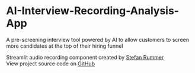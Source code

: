 # AI-Interview-Recording-Analysis-App
A pre-screening interview tool powered by AI to allow customers to screen more candidates at the top of their hiring funnel    

Streamlit audio recording component created by [Stefan Rummer](https://www.linkedin.com/in/stefanrmmr/)       
View project source code on [GitHub](https://github.com/stefanrmmr/streamlit_audio_recorder)     
